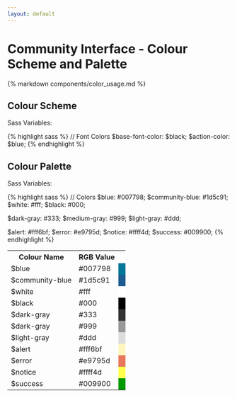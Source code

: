 ```yaml
---
layout: default
---
```


# Community Interface - Colour Scheme and Palette

{% markdown components/color_usage.md %}

## Colour Scheme

Sass Variables:

{% highlight sass %}
// Font Colors
$base-font-color: $black;
$action-color: $blue;
{% endhighlight %}

## Colour Palette

Sass Variables:

{% highlight sass %}
// Colors
$blue: #007798;
$community-blue: #1d5c91;
$white: #fff;
$black: #000;

$dark-gray: #333;
$medium-gray: #999;
$light-gray: #ddd;

$alert: #fff6bf;
$error: #e9795d;
$notice: #ffff4d;
$success: #009900;
{% endhighlight %}

<p>

  <table>
    <tr>
      <th>Colour Name</th>
      <th>RGB Value</th>
      <th></th>
    </tr>
    <tr>
      <td>$blue</td>
      <td>#007798</td>
      <td style="background-color: #007798"></td>
    </tr>
    <tr>
      <td>$community-blue</td>
      <td>#1d5c91</td>
      <td style="background-color: #1d5c91"></td>
    </tr>
    <tr>
      <td>$white</td>
      <td>#fff</td>
      <td style="background-color: #fff"></td>
    </tr>
    <tr>
      <td>$black</td>
      <td>#000</td>
      <td style="background-color: #000"></td>
    </tr>
    <tr>
      <td>$dark-gray</td>
      <td>#333</td>
      <td style="background-color: #333"></td>
    </tr>
    <tr>
      <td>$dark-gray</td>
      <td>#999</td>
      <td style="background-color: #999"></td>
    </tr>
    <tr>
      <td>$light-gray</td>
      <td>#ddd</td>
      <td style="background-color: #ddd"></td>
    </tr>
    <tr>
      <td>$alert</td>
      <td>#fff6bf</td>
      <td style="background-color: #fff6bf"></td>
    </tr>
    <tr>
      <td>$error</td>
      <td>#e9795d</td>
      <td style="background-color: #e9795d"></td>
    </tr>
    <tr>
      <td>$notice</td>
      <td>#ffff4d</td>
      <td style="background-color: #ffff4d"></td>
    </tr>
    <tr>
      <td>$success</td>
      <td>#009900</td>
      <td style="background-color: #009900"></td>
    </tr>
  </table>

</p>

